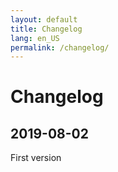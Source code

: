 ```yaml
---
layout: default
title: Changelog
lang: en_US
permalink: /changelog/
---
```


# Changelog

## 2019-08-02

First version

